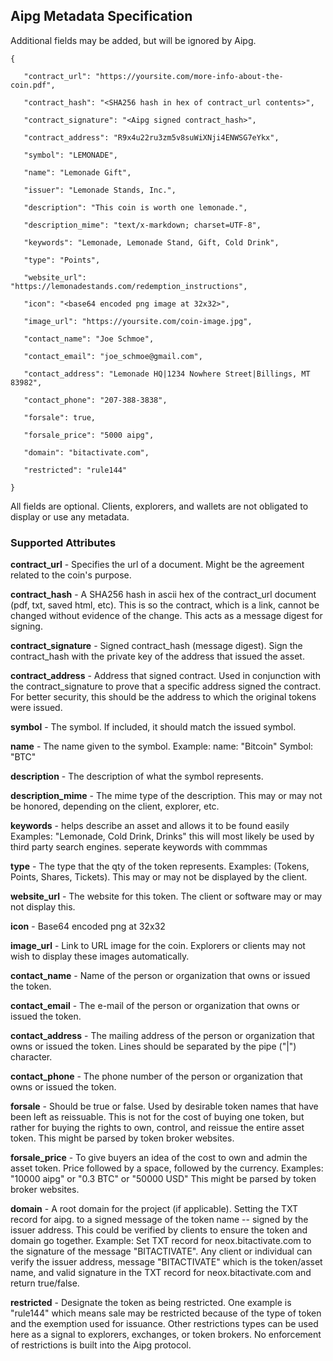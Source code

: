 ## Aipg Metadata Specification

Additional fields may be added, but will be ignored by Aipg.

```
{

   "contract_url": "https://yoursite.com/more-info-about-the-coin.pdf",

   "contract_hash": "<SHA256 hash in hex of contract_url contents>",

   "contract_signature": "<Aipg signed contract_hash>",

   "contract_address": "R9x4u22ru3zm5v8suWiXNji4ENWSG7eYkx",

   "symbol": "LEMONADE",

   "name": "Lemonade Gift",
   
   "issuer": "Lemonade Stands, Inc.",

   "description": "This coin is worth one lemonade.",

   "description_mime": "text/x-markdown; charset=UTF-8",
   
   "keywords": "Lemonade, Lemonade Stand, Gift, Cold Drink",

   "type": "Points",

   "website_url": "https://lemonadestands.com/redemption_instructions",

   "icon": "<base64 encoded png image at 32x32>",

   "image_url": "https://yoursite.com/coin-image.jpg",

   "contact_name": "Joe Schmoe",

   "contact_email": "joe_schmoe@gmail.com",

   "contact_address": "Lemonade HQ|1234 Nowhere Street|Billings, MT  83982",

   "contact_phone": "207-388-3838",

   "forsale": true,

   "forsale_price": "5000 aipg",
   
   "domain": "bitactivate.com",
   
   "restricted": "rule144"

}
```

All fields are optional. Clients, explorers, and wallets are not obligated to display or use any metadata.

### Supported Attributes

**contract_url** - Specifies the url of a document.  Might be the agreement related to the coin's purpose.

**contract_hash** - A SHA256 hash in ascii hex of the contract_url document (pdf, txt, saved html, etc).   This is so the contract, which is a link, cannot be changed without evidence of the change.  This acts as a message digest for signing.

**contract_signature** - Signed contract_hash (message digest).   Sign the contract_hash with the private key of the address that issued the asset.

**contract_address** - Address that signed contract.  Used in conjunction with the contract_signature to prove that a specific address signed the contract.  For better security, this should be the address to which the original tokens were issued.

**symbol** - The symbol.  If included, it should match the issued symbol.

**name** - The name given to the symbol.  Example: name: "Bitcoin"  Symbol: "BTC"

**description** - The description of what the symbol represents.

**description_mime** - The mime type of the description.  This may or may not be honored, depending on the client, explorer, etc.

**keywords** - helps describe an asset and allows it to be found easily Examples: "Lemonade, Cold Drink, Drinks" this will most likely be used by third party search engines. seperate keywords with commmas

**type** - The type that the qty of the token represents.  Examples: (Tokens, Points, Shares, Tickets).  This may or may not be displayed by the client.

**website_url** - The website for this token.  The client or software may or may not display this.

**icon** - Base64 encoded png at 32x32

**image_url** - Link to URL image for the coin.  Explorers or clients may not wish to display these images automatically.

**contact_name** - Name of the person or organization that owns or issued the token.

**contact_email** - The e-mail of the person or organization that owns or issued the token.

**contact_address** - The mailing address of the person or organization that owns or issued the token.  Lines should be separated by the pipe ("|") character.

**contact_phone** - The phone number of the person or organization that owns or issued the token.

**forsale** - Should be true or false.  Used by desirable token names that have been left as reissuable.  This is not for the cost of buying one token, but rather for buying the rights to own, control, and reissue the entire asset token.  This might be parsed by token broker websites.

**forsale_price** - To give buyers an idea of the cost to own and admin the asset token.   Price followed by a space, followed by the currency.  Examples: "10000 aipg" or "0.3 BTC" or "50000 USD"  This might be parsed by token broker websites.

**domain** - A root domain for the project (if applicable).  Setting the TXT record for aipg.<domain> to a signed message of the token name -- signed by the issuer address.  This could be verified by clients to ensure the token and domain go together.  Example:  Set TXT record for neox.bitactivate.com to the signature of the message "BITACTIVATE".  Any client or individual can verify the issuer address, message "BITACTIVATE" which is the token/asset name, and valid signature in the TXT record for neox.bitactivate.com and return true/false.

**restricted** - Designate the token as being restricted.  One example is "rule144" which means sale may be restricted because of the type of token and the exemption used for issuance.  Other restrictions types can be used here as a signal to explorers, exchanges, or token brokers.  No enforcement of restrictions is built into the Aipg protocol. 

